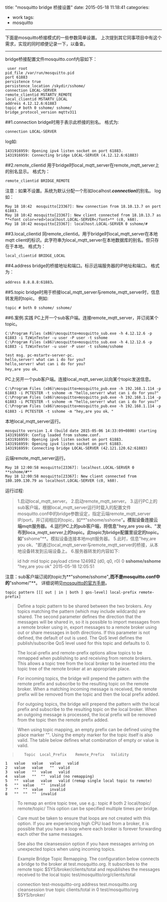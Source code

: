 title: "mosquitto bridge 桥接设置"
date: 2015-05-18 11:18:41
categories:
 - work
tags:
 - mosquitto
---

下面是mosquitto桥接模式的一些参数简单设置。
上次提到其它同事项目中有这个需求，实现的同时顺便记录一下，以备查。
<!--more-->

----------

bridge桥接配置文件mosquitto.conf内容如下：

     user root
 	pid_file /var/run/mosquitto.pid
 	port 61883
 	persistence true
 	persistence_location /skydir/sshome/
 	connection LOCAL-SERVER
 	remote_clientid MSTARTV_REMOTE
 	local_clientid MSTARTV_LOCAL
 	address 4.12.12.6:61883
 	topic # both 0 sshome/ sshome/
 	bridge_protocol_version mqttv311

##1.connection
bridge时用于表示此桥接的别名。
格式为:

 	connection LOCAL-SERVER

log如:

 	1431916959: Opening ipv4 listen socket on port 61883.
 	1431916959: Connecting bridge LOCAL-SERVER (4.12.12.6:61883)

##2.remote_clientid
用于bridge时local_mqtt_server在remote_mqtt_server上的别名显示。
格式为：

    remote_clientid BRIDGE_REMOTE

注意：如果不设置。系统为默认分配一个形如localhost.***connection***的别名。
log如：

    May 18 10:42  mosquitto[23367]: New connection from 18.10.13.7 on port 61883.
    May 18 10:42 mosquitto[23367]: New client connected from 18.10.13.7 as **<font color=red>localhost.LOCAL-SERVER</font>** (c0, k60).
    May 18 10:42 mosquitto[23367]: localhost.LOCAL-SERVER 0 sshome/#

##3.local_clientid
同remote_clientid。用于bridge时local_mqtt_server在本地mqtt client的标识。此字符串为local_mqtt_server在本地数据库的别名。但只存在于本地。
格式为：

    local_clientid BRIDGE_LOCAL

##4.address
bridge的桥接地址和端口。标示远端服务器的IP地址和端口。
格式为：

    address 8.8.8.8:61883。

##5.topic
bridge时用于桥接local_mqtt_server与remote_mqtt_server时，信息转发用的topic。
例如:

    topic # both 0 sshome/ sshome/

##6.案例.实践
PC上开一个sub客户端。连接remote_mqtt_server，并订阅某个topic。

 	C:\Program Files (x86)\mosquitto>mosquitto_sub.exe -h 4.12.12.6 -p 61883 -i TzWinTester -u user -P user -t sshome
 	C:\Program Files (x86)\mosquitto>mosquitto_sub.exe -h 4.12.12.6 -p 61883 -i TzWinTester -u user -P user -t sshome/sshome
 	
 	test msg. pc-mstartv-server-pc.
 	hello,server! what can i do for you?
 	hello,server! what can i do for you?
 	hey,are you ok、

PC上另开一个pub客户端。连接local_mqtt_server,以向某个topic发送信息。

 	C:\Program Files (x86)\mosquitto>mosquitto_pub.exe -h 192.168.1.114 -p 61883 -i PCTESTER -t sshome -m "hello,server! what can i do for you?"
 	C:\Program Files (x86)\mosquitto>mosquitto_pub.exe -h 192.168.1.114 -p 61883 -i PCTESTER -t sshome -m "hello,server! what can i do for you?"
 	C:\Program Files (x86)\mosquitto>mosquitto_pub.exe -h 192.168.1.114 -p 61883 -i PCTESTER -t sshome -m "hey,are you ok、"

本地local_mqtt_server运行。

 	mosquitto version 1.4 (build date 2015-05-06 14:33:09+0800) starting
 	1431916959: Config loaded from sshome.conf.
 	1431916959: Opening ipv6 listen socket on port 61883.
 	1431916959: Opening ipv4 listen socket on port 61883.
 	1431916959: Connecting bridge LOCAL-SERVER (42.121.120.62:61883)

云端remote_mqtt_server运行。

 	May 18 12:00:58 mosquitto[23367]: localhost.LOCAL-SERVER 0 **sshome/#**
 	May 18 12:00:58 mosquitto[23367]: New client connected from 180.109.130.79 as localhost.LOCAL-SERVER (c0, k60).



运行过程:
>1.启动local_mqtt_server。
2.启动remote_mqtt_server。
3.运行PC上的sub客户端，根据local_mqtt_server运行时载入的配置文件mosquitto.conf中的bridge参数设定，指定云端remote_mqtt_server IP/port，并订阅相应的topic，如**"sshome/sshome"**。模拟设备连接云端mqtt服务器。
4.运行PC上的pub客户端，将信息"hey,are you ok、"发布到loca_mqtt_server上的topic。此topic为bridge配置里设定的topic。如**"sshome"**。模拟设备连接本地mqtt服务器。
5.此时，信息"hey,are you ok、"即通过local_mqtt_server与remote_mqtt_server的桥接，从本地设备转发到云端设备上。
6.服务器转发的内容如下:

>  	id	hdr	mid	topic	payload	ctime
 	124982 (d0, q0, r0) 0 **sshome/sshome** "hey,are you ok" 2015-05-18 12:05:51



注意：sub客户端订阅的topic为**"sshome/sshome"**,而不是mosquitto.conf中的**"sshome/"**。
详细说明见[mosquitto的官方手册](http://mosquitto.org/man/mosquitto-conf-5.html)。

    topic pattern [[[ out | in | both ] qos-level] local-prefix remote-prefix]
> Define a topic pattern to be shared between the two brokers. Any topics matching the pattern (which may include wildcards) are shared. The second parameter defines the direction that the messages will be shared in, so it is possible to import messages from a remote broker using in, export messages to a remote broker using out or share messages in both directions. If this parameter is not defined, the default of out is used. The QoS level defines the publish/subscribe QoS level used for this topic and defaults to 0.

> The local-prefix and remote-prefix options allow topics to be remapped when publishing to and receiving from remote brokers. This allows a topic tree from the local broker to be inserted into the topic tree of the remote broker at an appropriate place.

> For incoming topics, the bridge will prepend the pattern with the remote prefix and subscribe to the resulting topic on the remote broker. When a matching incoming message is received, the remote prefix will be removed from the topic and then the local prefix added.

> For outgoing topics, the bridge will prepend the pattern with the local prefix and subscribe to the resulting topic on the local broker. When an outgoing message is processed, the local prefix will be removed from the topic then the remote prefix added.

> When using topic mapping, an empty prefix can be defined using the place marker "". Using the empty marker for the topic itself is also valid. The table below defines what combination of empty or value is valid.

> 	 	 Topic	Local_Prefix	Remote_Prefix	Validity
 	1	value	value	value	valid
 	2	value	value	""	valid
 	3	value	""	value	valid
 	4	value	""	""	valid (no remapping)
 	5	""	value	value	valid (remap single local topic to remote)
 	6	""	value	""	invalid
 	7	""	""	value	invalid
 	8	""	""	""	invalid

> To remap an entire topic tree, use e.g.:
topic # both 2 local/topic/ remote/topic/
This option can be specified multiple times per bridge.

> Care must be taken to ensure that loops are not created with this option. If you are experiencing high CPU load from a broker, it is possible that you have a loop where each broker is forever forwarding each other the same messages.

> See also the cleansession option if you have messages arriving on unexpected topics when using incoming topics.

> Example Bridge Topic Remapping. 
The configuration below connects a bridge to the broker at test.mosquitto.org. It subscribes to the remote topic $SYS/broker/clients/total and republishes the messages received to the local topic test/mosquitto/org/clients/total

> connection test-mosquitto-org
address test.mosquitto.org
cleansession true
topic clients/total in 0 test/mosquitto/org $SYS/broker/
